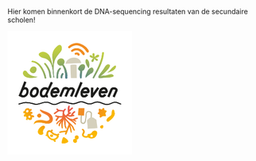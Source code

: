 Hier komen binnenkort de DNA-sequencing resultaten van de secundaire scholen!

<img src="https://github.com/Sofie8/Bodemleven-NGS/blob/main/logo-bodemleven.svg" width="250px">

